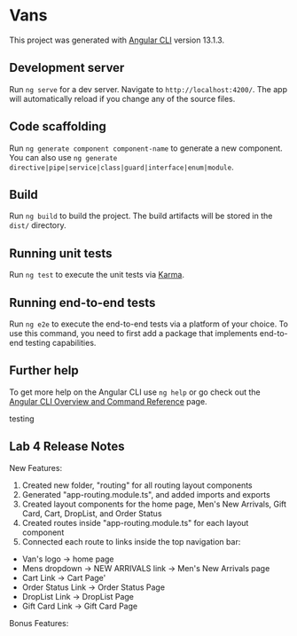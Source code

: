 # Vans

This project was generated with [Angular CLI](https://github.com/angular/angular-cli) version 13.1.3.

## Development server

Run `ng serve` for a dev server. Navigate to `http://localhost:4200/`. The app will automatically reload if you change any of the source files.

## Code scaffolding

Run `ng generate component component-name` to generate a new component. You can also use `ng generate directive|pipe|service|class|guard|interface|enum|module`.

## Build

Run `ng build` to build the project. The build artifacts will be stored in the `dist/` directory.

## Running unit tests

Run `ng test` to execute the unit tests via [Karma](https://karma-runner.github.io).

## Running end-to-end tests

Run `ng e2e` to execute the end-to-end tests via a platform of your choice. To use this command, you need to first add a package that implements end-to-end testing capabilities.

## Further help

To get more help on the Angular CLI use `ng help` or go check out the [Angular CLI Overview and Command Reference](https://angular.io/cli) page.

testing

## Lab 4 Release Notes
New Features:

1. Created new folder, "routing" for all routing layout components
2. Generated "app-routing.module.ts", and added imports and exports
3. Created layout components for the home page, Men's New Arrivals, Gift Card, Cart, DropList, and Order Status 
4. Created routes inside "app-routing.module.ts" for each layout component
5. Connected each route to links inside the top navigation bar:
- Van's logo -> home page
- Mens dropdown -> NEW ARRIVALS link -> Men's New Arrivals page 
- Cart Link -> Cart Page'
- Order Status Link -> Order Status Page 
- DropList Link -> DropList Page 
- Gift Card Link -> Gift Card Page 


Bonus Features:
